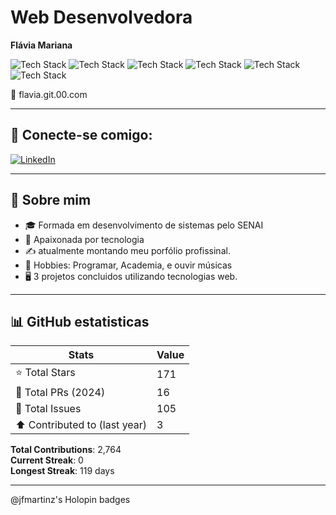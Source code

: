 # Web Desenvolvedora

**Flávia Mariana**

![Tech Stack](https://img.shields.io/badge/-HTML5-E34F26?style=flat&logo=html5&logoColor=white)
![Tech Stack](https://img.shields.io/badge/-CSS3-1572B6?style=flat&logo=css3&logoColor=white)
![Tech Stack](https://img.shields.io/badge/-JavaScript-F7DF1E?style=flat&logo=javascript&logoColor=black)
![Tech Stack](https://img.shields.io/badge/-PHP-777BB4?style=flat&logo=php&logoColor=white)
![Tech Stack](https://img.shields.io/badge/-SQL-4479A1?style=flat&logo=mysql&logoColor=white)
![Tech Stack](https://img.shields.io/badge/-Alpine.js-8BC0D0?style=flat&logo=alpine.js&logoColor=black)


📧 flavia.git.00.com

---

## 🚀 Conecte-se comigo:

[![LinkedIn](https://img.shields.io/badge/-LinkedIn-%230077B5?style=for-the-badge&logo=linkedin&logoColor=white)](https://www.linkedin.com/in/flávia-mariana-3196a7298/)

---

## 📖 Sobre mim

- 🎓 Formada em desenvolvimento de sistemas pelo SENAI
- 💙 Apaixonada por tecnologia 
- ✍️ atualmente montando meu porfólio profissinal.
- 🧠 Hobbies: Programar, Academia, e ouvir músicas
- 🖥️ 3 projetos concluidos utilizando tecnologias web.
---

## 📊 GitHub estatisticas

| Stats                  | Value     |
|------------------------|-----------|
| ⭐ Total Stars          | 171       |
| 🔀 Total PRs (2024)     | 16        |
| 🔧 Total Issues         | 105       |
| ⬆️ Contributed to (last year) | 3         |

**Total Contributions**: 2,764  
**Current Streak**: 0  
**Longest Streak**: 119 days

---

@jfmartinz's Holopin badges

